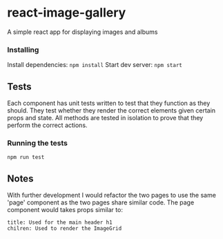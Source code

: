 # react-image-gallery
A simple react app for displaying images and albums

### Installing

Install dependencies: `npm install`
Start dev server: `npm start`

## Tests

Each component has unit tests written to test that they function as they should. They test whether they render the correct elements given certain props and state. All methods are tested in isolation to prove that they perform the correct actions.

### Running the tests

`npm run test`


## Notes

With further development I would refactor the two pages to use the same 'page' component as the two pages share similar code. The page component would takes props similar to:
```
title: Used for the main header h1
chilren: Used to render the ImageGrid
```
